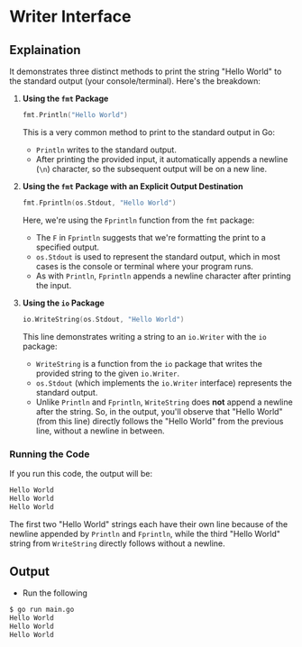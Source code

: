 # Writer Interface

## Explaination

It demonstrates three distinct methods to print the string "Hello World" to the standard output (your console/terminal). Here's the breakdown:

1. **Using the `fmt` Package**

    ```go
    fmt.Println("Hello World")
    ```

    This is a very common method to print to the standard output in Go:

    - `Println` writes to the standard output.
    - After printing the provided input, it automatically appends a newline (`\n`) character, so the subsequent output will be on a new line.

2. **Using the `fmt` Package with an Explicit Output Destination**

    ```go
    fmt.Fprintln(os.Stdout, "Hello World")
    ```

    Here, we're using the `Fprintln` function from the `fmt` package:

    - The `F` in `Fprintln` suggests that we're formatting the print to a specified output.
    - `os.Stdout` is used to represent the standard output, which in most cases is the console or terminal where your program runs.
    - As with `Println`, `Fprintln` appends a newline character after printing the input.

3. **Using the `io` Package**

    ```go
    io.WriteString(os.Stdout, "Hello World")
    ```

    This line demonstrates writing a string to an `io.Writer` with the `io` package:

    - `WriteString` is a function from the `io` package that writes the provided string to the given `io.Writer`.
    - `os.Stdout` (which implements the `io.Writer` interface) represents the standard output.
    - Unlike `Println` and `Fprintln`, `WriteString` does **not** append a newline after the string. So, in the output, you'll observe that "Hello World" (from this line) directly follows the "Hello World" from the previous line, without a newline in between.

### Running the Code

If you run this code, the output will be:

```bash
Hello World
Hello World
Hello World
```

The first two "Hello World" strings each have their own line because of the newline appended by `Println` and `Fprintln`, while the third "Hello World" string from `WriteString` directly follows without a newline.

## Output

- Run the following

```bash
$ go run main.go
Hello World
Hello World
Hello World
```
